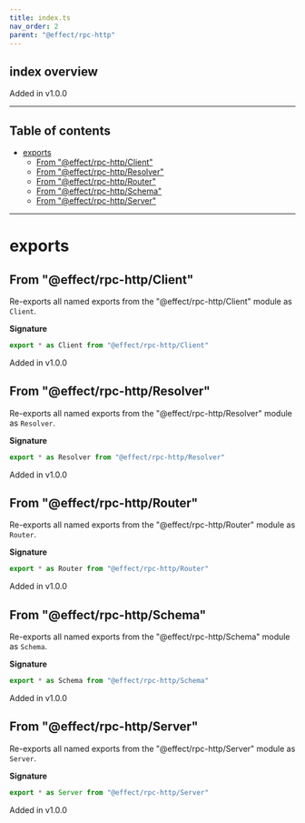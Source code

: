 ```yaml
---
title: index.ts
nav_order: 2
parent: "@effect/rpc-http"
---
```


## index overview

Added in v1.0.0

---

<h2 class="text-delta">Table of contents</h2>

- [exports](#exports)
  - [From "@effect/rpc-http/Client"](#from-effectrpc-httpclient)
  - [From "@effect/rpc-http/Resolver"](#from-effectrpc-httpresolver)
  - [From "@effect/rpc-http/Router"](#from-effectrpc-httprouter)
  - [From "@effect/rpc-http/Schema"](#from-effectrpc-httpschema)
  - [From "@effect/rpc-http/Server"](#from-effectrpc-httpserver)

---

# exports

## From "@effect/rpc-http/Client"

Re-exports all named exports from the "@effect/rpc-http/Client" module as `Client`.

**Signature**

```ts
export * as Client from "@effect/rpc-http/Client"
```

Added in v1.0.0

## From "@effect/rpc-http/Resolver"

Re-exports all named exports from the "@effect/rpc-http/Resolver" module as `Resolver`.

**Signature**

```ts
export * as Resolver from "@effect/rpc-http/Resolver"
```

Added in v1.0.0

## From "@effect/rpc-http/Router"

Re-exports all named exports from the "@effect/rpc-http/Router" module as `Router`.

**Signature**

```ts
export * as Router from "@effect/rpc-http/Router"
```

Added in v1.0.0

## From "@effect/rpc-http/Schema"

Re-exports all named exports from the "@effect/rpc-http/Schema" module as `Schema`.

**Signature**

```ts
export * as Schema from "@effect/rpc-http/Schema"
```

Added in v1.0.0

## From "@effect/rpc-http/Server"

Re-exports all named exports from the "@effect/rpc-http/Server" module as `Server`.

**Signature**

```ts
export * as Server from "@effect/rpc-http/Server"
```

Added in v1.0.0
